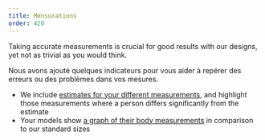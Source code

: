 ```yaml
---
title: Mensurations
order: 420
---
```


Taking accurate measurements is crucial for good results with our designs, yet not as trivial as you would think.

Nous avons ajouté quelques indicateurs pour vous aider à repérer des erreurs ou des problèmes dans vos mesures.

 - We include [estimates for your different measurements][2], and highlight those measurements where a person differs significantly from the estimate
 - Your models show [a graph of their body measurements][2] in comparison to our standard sizes

[2]: /docs/guides/measurements/graph/
[2]: /docs/guides/measurements/graph/
